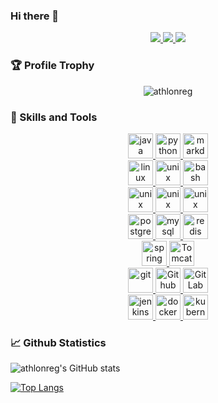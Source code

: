 ### Hi there 👋

<p align="center">
    <a title="Github Total Stars" target="_blank" href="https://github.com/athlonreg">
        <img src="https://img.shields.io/github/stars/athlonreg.svg?logo=star&label=Total%20Stars&color=success" />
    </a>
    <a title="Github Followers" target="_blank" href="https://github.com/athlonreg">
        <img src="https://img.shields.io/badge/dynamic/json?label=GitHub&suffix=%20followers&query=%24.data.totalSubs&url=https%3A%2F%2Fapi.spencerwoo.com%2Fsubstats%2F%3Fsource%3Dgithub%26queryKey%3Dathlonreg&color=blue&logo=github&longCache=true" />
    </a>
    <a title="My Blog Site" target="_blank" href="https://blog.tlhub.cn/">
        <img src="https://img.shields.io/badge/%E5%8D%9A%E5%AE%A2%20-blog.tlhub.cn-orange" />
    </a>
</p>

### 🏆 Profile Trophy

<p align="center">
	<img src="https://github-profile-trophy.vercel.app/?username=athlonreg&title=Stars,Followers,MultiLanguage,Commits,Issues&margin-w=15&margin-h=15" alt="athlonreg" />
</p>

### 🔨 Skills and Tools

<div align="center">
	<a href="https://www.java.com" target="_blank" rel="noreferrer">
		<img src="https://cdn.jsdelivr.net/gh/devicons/devicon/icons/java/java-original.svg" alt="java" width="40" height="40" />
	</a>
	<a href="https://python.org" target="_blank" rel="noreferrer">
		<img src="https://cdn.jsdelivr.net/gh/devicons/devicon/icons/python/python-original.svg" alt="python" width="40" height="40" />
	</a>
	<a href="https://github.com" target="_blank" rel="noreferrer">
		<img src="https://cdn.jsdelivr.net/gh/devicons/devicon/icons/markdown/markdown-original.svg" alt="markdown" width="40" height="40" />
	</a>
</div>
<div align="center">
	<a href="https://www.linux.org/" target="_blank" rel="noreferrer">
		<img src="https://cdn.jsdelivr.net/gh/devicons/devicon/icons/linux/linux-original.svg" alt="linux" width="40" height="40" />
	</a>
	<a href="https://www.unix.org/" target="_blank" rel="noreferrer">
		<img src="https://cdn.jsdelivr.net/gh/devicons/devicon/icons/unix/unix-original.svg" alt="unix" width="40" height="40" />
	</a>
	<a href="https://www.gnu.org/software/bash/" target="_blank" rel="noreferrer">
		<img src="https://cdn.jsdelivr.net/gh/devicons/devicon/icons/bash/bash-original.svg" alt="bash" width="40" height="40" />
	</a>
</div>
<div align="center">
	<a href="https://www.ubuntu.com/" target="_blank" rel="noreferrer">
		<img src="https://cdn.jsdelivr.net/gh/devicons/devicon/icons/ubuntu/ubuntu-plain.svg" alt="unix" width="40" height="40" />
	</a>
	<a href="https://www.centos.org/" target="_blank" rel="noreferrer">
		<img src="https://cdn.jsdelivr.net/gh/devicons/devicon/icons/centos/centos-original.svg" alt="unix" width="40" height="40" />
	</a>
	<a href="https://www.fedora.org/" target="_blank" rel="noreferrer">
		<img src="https://cdn.jsdelivr.net/gh/devicons/devicon/icons/fedora/fedora-original.svg" alt="unix" width="40" height="40" />
	</a>
</div>
<div align="center">
	<a href="https://www.postgresql.org" target="_blank" rel="noreferrer">
		<img src="https://cdn.jsdelivr.net/gh/devicons/devicon/icons/postgresql/postgresql-original.svg" alt="postgresql" width="40" height="40" />
	</a>
	<a href="https://www.mysql.com/" target="_blank" rel="noreferrer">
		<img src="https://cdn.jsdelivr.net/gh/devicons/devicon/icons/mysql/mysql-original.svg" alt="mysql" width="40" height="40" />
	</a>
	<a href="https://redis.io" target="_blank" rel="noreferrer">
		<img src="https://cdn.jsdelivr.net/gh/devicons/devicon/icons/redis/redis-original.svg" alt="redis" width="40" height="40" />
	</a>
</div>
<div align="center">
	<a href="https://spring.io/" target="_blank" rel="noreferrer">
		<img src="https://cdn.jsdelivr.net/gh/devicons/devicon/icons/spring/spring-original.svg" alt="spring" width="40" height="40" />
	</a>
	<a href="https://tomcat.apache.org/" target="_blank" rel="noreferrer">
		<img src="https://cdn.jsdelivr.net/gh/devicons/devicon/icons/tomcat/tomcat-original.svg" alt="Tomcat" width="40" height="40" />
	</a>
</div>
<div align="center">
	<a href="https://git-scm.com/" target="_blank" rel="noreferrer">
		<img src="https://www.vectorlogo.zone/logos/git-scm/git-scm-icon.svg" alt="git" width="40" height="40" />
	</a>
	<a href="https://github.com/" target="_blank" rel="noreferrer">
		<img src="https://cdn.jsdelivr.net/gh/devicons/devicon/icons/github/github-original.svg" alt="Github" width="40" height="40" />
	</a>
	<a href="https://about.gitlab.com/" target="_blank" rel="noreferrer">
		<img src="https://cdn.jsdelivr.net/gh/devicons/devicon/icons/gitlab/gitlab-original.svg" alt="GitLab" width="40" height="40" />
	</a>
</div>
<div align="center">
	<a href="https://jenkins.io/" target="_blank" rel="noreferrer">
		<img src="https://cdn.jsdelivr.net/gh/devicons/devicon/icons/jenkins/jenkins-original.svg" alt="jenkins" width="40" height="40" />
	</a>
	<a href="https://www.docker.com/" target="_blank" rel="noreferrer">
		<img src="https://cdn.jsdelivr.net/gh/devicons/devicon/icons/docker/docker-original.svg" alt="docker" width="40" height="40" />
	</a>
	<a href="https://kubernetes.io/" target="_blank" rel="noreferrer">
		<img src="https://cdn.jsdelivr.net/gh/devicons/devicon/icons/kubernetes/kubernetes-plain.svg" alt="kubernetes" width="40" height="40" />
	</a>
</div>

### 📈 Github Statistics

![athlonreg's GitHub stats](https://github-readme-stats.vercel.app/api?username=athlonreg&count_private=true&show_icons=true&theme=dark)

[![Top Langs](https://github-readme-stats.vercel.app/api/top-langs/?username=athlonreg&layout=compact&langs_count=8)](https://github.com/athlonreg)
